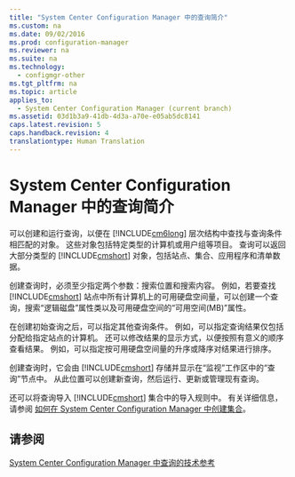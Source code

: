 ```yaml
---
title: "System Center Configuration Manager 中的查询简介"
ms.custom: na
ms.date: 09/02/2016
ms.prod: configuration-manager
ms.reviewer: na
ms.suite: na
ms.technology: 
  - configmgr-other
ms.tgt_pltfrm: na
ms.topic: article
applies_to: 
  - System Center Configuration Manager (current branch)
ms.assetid: 03d1b3a9-41db-4d3a-a70e-e05ab5dc8141
caps.latest.revision: 5
caps.handback.revision: 4
translationtype: Human Translation
---
```

# System Center Configuration Manager 中的查询简介
可以创建和运行查询，以便在 [!INCLUDE[cm6long](../LocTest/includes/cm6long_md.md)] 层次结构中查找与查询条件相匹配的对象。 这些对象包括特定类型的计算机或用户组等项目。 查询可以返回大部分类型的 [!INCLUDE[cmshort](../LocTest/includes/cmshort_md.md)] 对象，包括站点、集合、应用程序和清单数据。  
  
 创建查询时，必须至少指定两个参数：搜索位置和搜索内容。 例如，若要查找 [!INCLUDE[cmshort](../LocTest/includes/cmshort_md.md)] 站点中所有计算机上的可用硬盘空间量，可以创建一个查询，搜索“逻辑磁盘”属性类以及可用硬盘空间的“可用空间\(MB\)”属性。  
  
 在创建初始查询之后，可以指定其他查询条件。 例如，可以指定查询结果仅包括分配给指定站点的计算机。 还可以修改结果的显示方式，以便按照有意义的顺序查看结果。 例如，可以指定按可用硬盘空间量的升序或降序对结果进行排序。  
  
 创建查询时，它会由 [!INCLUDE[cmshort](../LocTest/includes/cmshort_md.md)] 存储并显示在“监视”工作区中的“查询”节点中。 从此位置可以创建新查询，然后运行、更新或管理现有查询。  
  
 还可以将查询导入 [!INCLUDE[cmshort](../LocTest/includes/cmshort_md.md)] 集合中的导入规则中。 有关详细信息，请参阅 [如何在 System Center Configuration Manager 中创建集合](../LocTest/How-to-create-collections-in-System-Center-Configuration-Manager.md)。  
  
## 请参阅  
 [System Center Configuration Manager 中查询的技术参考](../LocTest/Queries-technical-reference-for-System-Center-Configuration-Manager.md)